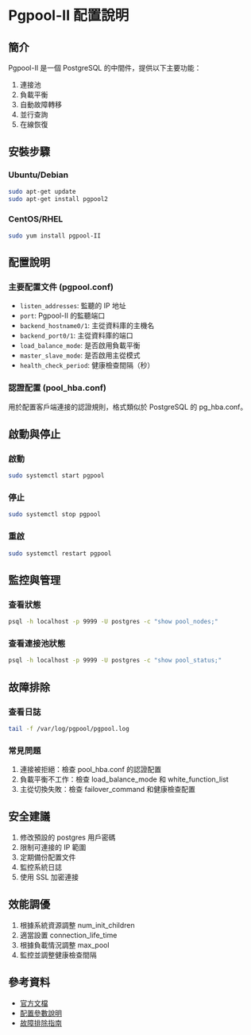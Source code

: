 # Pgpool-II 配置說明

## 簡介
Pgpool-II 是一個 PostgreSQL 的中間件，提供以下主要功能：
1. 連接池
2. 負載平衡
3. 自動故障轉移
4. 並行查詢
5. 在線恢復

## 安裝步驟

### Ubuntu/Debian
```bash
sudo apt-get update
sudo apt-get install pgpool2
```

### CentOS/RHEL
```bash
sudo yum install pgpool-II
```

## 配置說明

### 主要配置文件 (pgpool.conf)
- `listen_addresses`: 監聽的 IP 地址
- `port`: Pgpool-II 的監聽端口
- `backend_hostname0/1`: 主從資料庫的主機名
- `backend_port0/1`: 主從資料庫的端口
- `load_balance_mode`: 是否啟用負載平衡
- `master_slave_mode`: 是否啟用主從模式
- `health_check_period`: 健康檢查間隔（秒）

### 認證配置 (pool_hba.conf)
用於配置客戶端連接的認證規則，格式類似於 PostgreSQL 的 pg_hba.conf。

## 啟動與停止

### 啟動
```bash
sudo systemctl start pgpool
```

### 停止
```bash
sudo systemctl stop pgpool
```

### 重啟
```bash
sudo systemctl restart pgpool
```

## 監控與管理

### 查看狀態
```bash
psql -h localhost -p 9999 -U postgres -c "show pool_nodes;"
```

### 查看連接池狀態
```bash
psql -h localhost -p 9999 -U postgres -c "show pool_status;"
```

## 故障排除

### 查看日誌
```bash
tail -f /var/log/pgpool/pgpool.log
```

### 常見問題
1. 連接被拒絕：檢查 pool_hba.conf 的認證配置
2. 負載平衡不工作：檢查 load_balance_mode 和 white_function_list
3. 主從切換失敗：檢查 failover_command 和健康檢查配置

## 安全建議
1. 修改預設的 postgres 用戶密碼
2. 限制可連接的 IP 範圍
3. 定期備份配置文件
4. 監控系統日誌
5. 使用 SSL 加密連接

## 效能調優
1. 根據系統資源調整 num_init_children
2. 適當設置 connection_life_time
3. 根據負載情況調整 max_pool
4. 監控並調整健康檢查間隔

## 參考資料
- [官方文檔](https://www.pgpool.net/docs/latest/en/html/index.html)
- [配置參數說明](https://www.pgpool.net/docs/latest/en/html/runtime-config.html)
- [故障排除指南](https://www.pgpool.net/docs/latest/en/html/tutorial.html) 